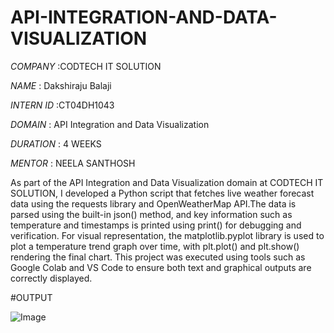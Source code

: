# API-INTEGRATION-AND-DATA-VISUALIZATION

*COMPANY* :CODTECH IT SOLUTION

*NAME* : Dakshiraju Balaji

*INTERN ID* :CT04DH1043

*DOMAIN* : API Integration and Data Visualization

*DURATION* : 4 WEEKS

*MENTOR* : NEELA SANTHOSH

As part of the API Integration and Data Visualization domain at CODTECH IT SOLUTION, I developed a Python script that fetches live weather forecast data using the requests library and OpenWeatherMap API.The data is parsed using the built-in json() method, and key information such as temperature and timestamps is printed using print() for debugging and verification. For visual representation, the matplotlib.pyplot library is used to plot a temperature trend graph over time, with plt.plot() and plt.show() rendering the final chart. This project was executed using tools such as Google Colab and VS Code to ensure both text and graphical outputs are correctly displayed.

#OUTPUT

![Image](https://github.com/user-attachments/assets/07e2546d-f36a-4795-b9ff-b50089940ade)
